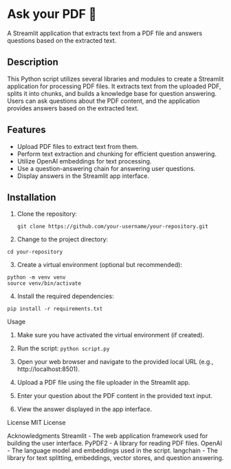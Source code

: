 # Ask your PDF 💬

A Streamlit application that extracts text from a PDF file and answers questions based on the extracted text.

## Description

This Python script utilizes several libraries and modules to create a Streamlit application for processing PDF files. It extracts text from the uploaded PDF, splits it into chunks, and builds a knowledge base for question answering. Users can ask questions about the PDF content, and the application provides answers based on the extracted text.

## Features

- Upload PDF files to extract text from them.
- Perform text extraction and chunking for efficient question answering.
- Utilize OpenAI embeddings for text processing.
- Use a question-answering chain for answering user questions.
- Display answers in the Streamlit app interface.

## Installation

1. Clone the repository:

 
   ```git clone https://github.com/your-username/your-repository.git```
   
2. Change to the project directory:

```cd your-repository```

3. Create a virtual environment (optional but recommended):

```
python -m venv venv
source venv/bin/activate
```
4. Install the required dependencies:

```pip install -r requirements.txt```

Usage
  1. Make sure you have activated the virtual environment (if created).
  2. Run the script:
  ```python script.py```
  
  3. Open your web browser and navigate to the provided local URL (e.g., http://localhost:8501).

  4. Upload a PDF file using the file uploader in the Streamlit app.

  5. Enter your question about the PDF content in the provided text input.

  6. View the answer displayed in the app interface.

License
MIT License

Acknowledgments
Streamlit - The web application framework used for building the user interface.
PyPDF2 - A library for reading PDF files.
OpenAI - The language model and embeddings used in the script.
langchain - The library for text splitting, embeddings, vector stores, and question answering.
